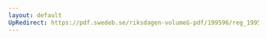 ```yaml
---
layout: default
UpRedirect: https://pdf.swedeb.se/riksdagen-volumeG-pdf/199596/reg_199596/reg_199596_0096.pdf
---
```

